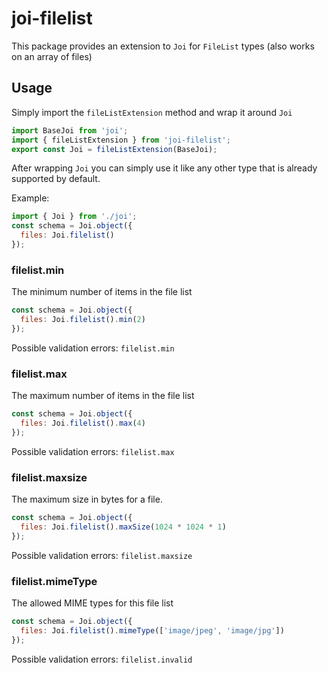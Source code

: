 # joi-filelist
This package provides an extension to `Joi` for `FileList` types (also works on an array of files)

## Usage
Simply import the `fileListExtension` method and wrap it around `Joi`
```js
import BaseJoi from 'joi';
import { fileListExtension } from 'joi-filelist';
export const Joi = fileListExtension(BaseJoi);
```

After wrapping `Joi` you can simply use it like any other type that is already supported by default.

Example:
```js
import { Joi } from './joi';
const schema = Joi.object({
  files: Joi.filelist()
});
```

### filelist.min
The minimum number of items in the file list
```js
const schema = Joi.object({
  files: Joi.filelist().min(2)
});
```
Possible validation errors: `filelist.min`

### filelist.max
The maximum number of items in the file list
```js
const schema = Joi.object({
  files: Joi.filelist().max(4)
});
```
Possible validation errors: `filelist.max`

### filelist.maxsize
The maximum size in bytes for a file.
```js
const schema = Joi.object({
  files: Joi.filelist().maxSize(1024 * 1024 * 1)
});
```
Possible validation errors: `filelist.maxsize`

### filelist.mimeType
The allowed MIME types for this file list
```js
const schema = Joi.object({
  files: Joi.filelist().mimeType(['image/jpeg', 'image/jpg'])
});
```
Possible validation errors: `filelist.invalid`